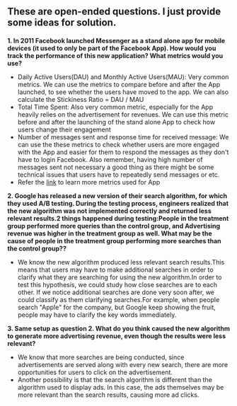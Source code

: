 These are open-ended questions. I just provide some ideas for solution. <h4> 
-----------------------------------------------------
**1. In 2011 Facebook launched Messenger as a stand alone app for mobile devices (it used to only be part of the Facebook App). How would you track the performance of this new application? What metrics would you use?**
* Daily Active Users(DAU) and Monthly Active Users(MAU): Very common metrics. We can use the metrics to compare before and after the App launched,
to see whether the users have moved to the app. We can also calculate the Stickiness Ratio = DAU / MAU
* Total Time Spent: Also very common metric, especially for the App heavily relies on the advertisement for revenues. 
We can use this metric before and after the launching of the stand alone App to check how users change their engagement
* Number of messages sent and response time for received message: We can use the these metrics to check whether users are more engaged with the App and easier for them to respond the messages as they don't have to login Facebook.
Also remember, having high number of messages sent not necessary a good thing as there might be some technical issues that users have to repeatedly send messages or etc.
* Refer the [link](https://savvyapps.com/blog/mobile-app-analytics) to learn more metrics used for App
  
**2. Google has released a new version of their search algorithm, for which they used A/B testing. During the testing process, engineers realized that the new algorithm was not implemented correctly and returned less relevant results.2 things happened during testing:People in the treatment group performed more queries than the control group, and Advertising revenue was higher in the treatment group as well. What may be the cause of people in the treatment group performing more searches than the control group??**
* We know the new algorithm produced less relevant search results.This means that users may have to make additional searches in order to clarify what they are searching for using the new algorithm.In order to test this hypothesis, we could study how close searches are to each other. If we notice additional searches are done very soon after, we could classify as them clarifying searches.For example, when people search "Apple" for the company, but Google keep showing the fruit, people may have to clarify the key words immediately.

**3. Same setup as question 2. What do you think caused the new algorithm to generate more advertising revenue, even though the results were less relevant?**
* We know that more searches are being conducted, since advertisements are served along with every new search, there are more opportunities for users to click on the advertisement. 
* Another possibility is that the search algorithm is different than the algorithm used to display ads. In this case, the ads themselves may be more relevant than the search results, causing more ad clicks.


